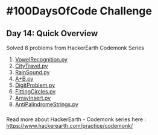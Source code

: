 # #100DaysOfCode Challenge
## Day 14: Quick Overview
Solved 8 problems from HackerEarth Codemonk Series
1. [VowelRecognition.py](https://github.com/sandeep-krishna/100DaysOfCode/blob/master/Day%2014/VowelRecognition.py)
2. [CityTravel.py](https://github.com/sandeep-krishna/100DaysOfCode/blob/master/Day%2014/CityTravel.py)
3. [RainSound.py](https://github.com/sandeep-krishna/100DaysOfCode/blob/master/Day%2014/RainSound.py)
4. [A+B.py](https://github.com/sandeep-krishna/100DaysOfCode/blob/master/Day%2014/A+B.py)
6. [DigitProblem.py](https://github.com/sandeep-krishna/100DaysOfCode/blob/master/Day%2014/DigitProblem.py)
7. [FittingCircles.py](https://github.com/sandeep-krishna/100DaysOfCode/blob/master/Day%2014/FittingCircles.py)
8. [ArrayInsert.py](https://github.com/sandeep-krishna/100DaysOfCode/blob/master/Day%2014/ArrayInsert.py)
9. [AntiPalindromeStrings.py](https://github.com/sandeep-krishna/100DaysOfCode/blob/master/Day%2014/AntiPalindromeStrings.py)
### 
Read more about HackerEarth - Codemonk series here : https://www.hackerearth.com/practice/codemonk/